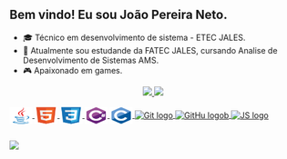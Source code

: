 ## Bem vindo! Eu sou João Pereira Neto.

- 🎓 Técnico em desenvolvimento de sistema - ETEC JALES.
- 🔭 Atualmente sou estudande da FATEC JALES, cursando Analise de Desenvolvimento de Sistemas AMS.
- 🎮 Apaixonado em games.

<div align="center">
  <a href="https://github.com/JoaoNeto132">
  <img height="165em" src="https://github-readme-stats.vercel.app/api?username=JoaoNeto132&show_icons=true&theme=dark&include_all_commits=true&count_private=true"/>
  <img height="165em" src="https://github-readme-stats.vercel.app/api/top-langs/?username=JoaoNeto132&layout=compact&langs_count=7&theme=dark"/>
</div>

<div style="display: inline_block"><br>
  <img align="center" alt="Java logo" height="30" width="40" src="https://raw.githubusercontent.com/devicons/devicon/master/icons/java/java-original.svg">
  <img align="center" alt="HTML logo" height="30" width="40" src="https://raw.githubusercontent.com/devicons/devicon/master/icons/html5/html5-original.svg">
  <img align="center" alt="CSS logo" height="30" width="40" src="https://raw.githubusercontent.com/devicons/devicon/master/icons/css3/css3-original.svg">
  <img align="center" alt="Csharp logo" height="30" width="40" src="https://raw.githubusercontent.com/devicons/devicon/master/icons/csharp/csharp-original.svg">
  <img align="center" alt="C logo" height="30" width="40" src="https://raw.githubusercontent.com/devicons/devicon/master/icons/c/c-original.svg">
  <img align="center" alt="Git logo" height="30" width="40" src="https://cdn.jsdelivr.net/gh/devicons/devicon/icons/git/git-original.svg">
  <img align="center" alt="GitHu logob" height="30" width="40" src="https://cdn.jsdelivr.net/gh/devicons/devicon/icons/github/github-original.svg">
  <img align="center" alt="JS logo" height="30" width="40" src="https://cdn.jsdelivr.net/gh/devicons/devicon/icons/javascript/javascript-original.svg">
</div>

##
 
<div> 
  <a href="https://www.linkedin.com/in/joao-pereira-neto/" target="_blank"><img src="https://img.shields.io/badge/-LinkedIn-%230077B5?style=for-the-badge&logo=linkedin&logoColor=white" target="_blank"></a>  
</div>
